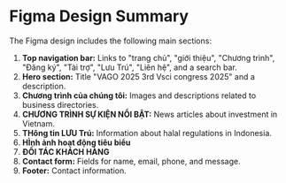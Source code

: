 # Figma Design Summary

The Figma design includes the following main sections:

1.  **Top navigation bar:** Links to "trang chủ", "giới thiệu", "Chương trình", "Đăng ký", "Tài trợ", "Lưu Trú", "Liên hệ", and a search bar.
2.  **Hero section:** Title "VAGO 2025 3rd Vsci congress 2025" and a description.
3.  **Chương trình của chúng tôi:** Images and descriptions related to business directories.
4.  **CHƯƠNG TRÌNH SỰ KIỆN NỔI BẬT:** News articles about investment in Vietnam.
5.  **THông tin LƯU Trú:** Information about halal regulations in Indonesia.
6.  **HÌnh ảnh hoạt động tiêu biểu**
7.  **ĐỐI TÁC KHÁCH HÀNG**
8.  **Contact form:** Fields for name, email, phone, and message.
9.  **Footer:** Contact information.
